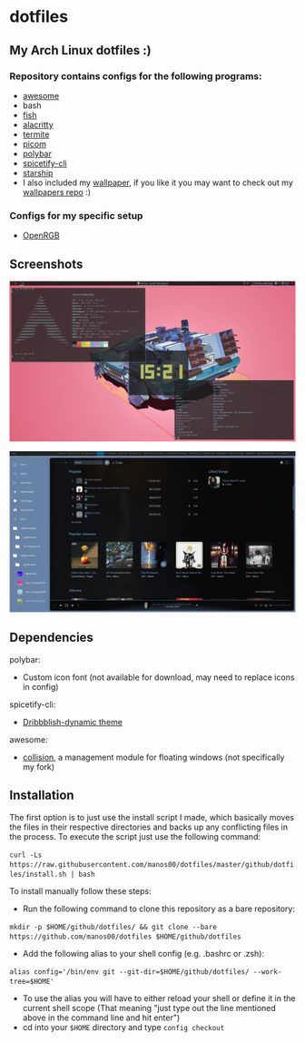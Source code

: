 # dotfiles
## My Arch Linux dotfiles :)
### Repository contains configs for the following programs:
- [awesome](https://awesomewm.org/)
- bash
- [fish](https://github.com/fish-shell/fish-shell)
- [alacritty](https://github.com/alacritty/alacritty)
- [termite](https://github.com/thestinger/termite/)
- [picom](https://github.com/yshui/picom)
- [polybar](https://github.com/polybar/polybar)
- [spicetify-cli](https://github.com/khanhas/spicetify-cli)
- [starship](https://github.com/starship/starship)
- I also included my [wallpaper](https://github.com/manos00/dotfiles/blob/master/github/dotfiles/outtatime.jpg), if you like it you may want to check out my [wallpapers repo](https://github.com/manos00/wallpapers) :)
### Configs for my specific setup
- [OpenRGB](https://github.com/CalcProgrammer1/OpenRGB)

## Screenshots
![Demo screenshot 1](github/dotfiles/demo1.png)

![Demo screenshot 2](github/dotfiles/demo2.png)

## Dependencies
polybar:
- Custom icon font (not available for download, may need to replace icons in config)

spicetify-cli:
- [Dribbblish-dynamic theme](https://github.com/JulienMaille/dribbblish-dynamic-theme)

awesome:
- [collision](https://github.com/manos00/collision), a management module for floating windows (not specifically my fork)


## Installation
The first option is to just use the install script I made, which basically moves the files in their respective directories and backs up any conflicting files in the process.
To execute the script just use the following command:

``curl -Ls https://raw.githubusercontent.com/manos00/dotfiles/master/github/dotfiles/install.sh | bash``

To install manually follow these steps:
- Run the following command to clone this repository as a bare repository:

``mkdir -p $HOME/github/dotfiles/ && git clone --bare https://github.com/manos00/dotfiles $HOME/github/dotfiles``
- Add the following alias to your shell config (e.g. .bashrc or .zsh):

``alias config='/bin/env git --git-dir=$HOME/github/dotfiles/ --work-tree=$HOME'``
- To use the alias you will have to either reload your shell or define it in the current shell scope (That meaning "just type out the line mentioned above in the command line and hit enter")
- cd into your ``$HOME`` directory and type ``config checkout``
